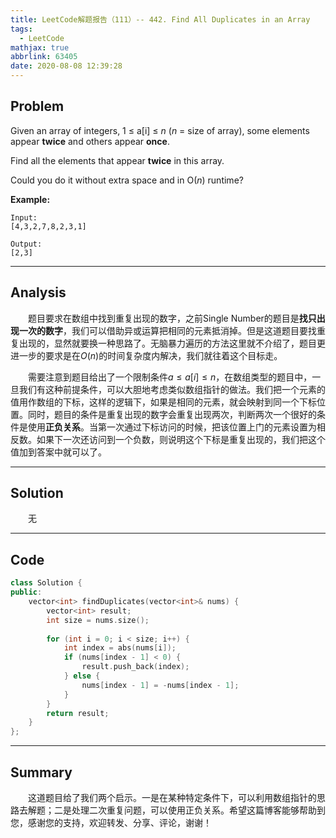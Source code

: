 ```yaml
---
title: LeetCode解题报告（111）-- 442. Find All Duplicates in an Array
tags:
  - LeetCode
mathjax: true
abbrlink: 63405
date: 2020-08-08 12:39:28
---
```


## Problem

Given an array of integers, 1 ≤ a[i] ≤ *n* (*n* = size of array), some elements appear **twice** and others appear **once**.

Find all the elements that appear **twice** in this array.

Could you do it without extra space and in O(*n*) runtime?

<!-- more -->

**Example:**

```
Input:
[4,3,2,7,8,2,3,1]

Output:
[2,3]
```

------

## Analysis

&emsp;&emsp;题目要求在数组中找到重复出现的数字，之前Single Number的题目是**找只出现一次的数字**，我们可以借助异或运算把相同的元素抵消掉。但是这道题目要找重复出现的，显然就要换一种思路了。无脑暴力遍历的方法这里就不介绍了，题目更进一步的要求是在$O(n)$的时间复杂度内解决，我们就往着这个目标走。

&emsp;&emsp;需要注意到题目给出了一个限制条件$a \le a[i] \le n$，在数组类型的题目中，一旦我们有这种前提条件，可以大胆地考虑类似数组指针的做法。我们把一个元素的值用作数组的下标，这样的逻辑下，如果是相同的元素，就会映射到同一个下标位置。同时，题目的条件是重复出现的数字会重复出现两次，判断两次一个很好的条件是使用**正负关系**。当第一次通过下标访问的时候，把该位置上门的元素设置为相反数。如果下一次还访问到一个负数，则说明这个下标是重复出现的，我们把这个值加到答案中就可以了。

------

## Solution

&emsp;&emsp;无

------

## Code

```c++
class Solution {
public:
    vector<int> findDuplicates(vector<int>& nums) {
        vector<int> result;
        int size = nums.size();
        
        for (int i = 0; i < size; i++) {
            int index = abs(nums[i]);
            if (nums[index - 1] < 0) {
                result.push_back(index);
            } else {
                nums[index - 1] = -nums[index - 1];
            }
        }
        return result;
    }
};
```

------

## Summary

&emsp;&emsp;这道题目给了我们两个启示。一是在某种特定条件下，可以利用数组指针的思路去解题；二是处理二次重复问题，可以使用正负关系。希望这篇博客能够帮助到您，感谢您的支持，欢迎转发、分享、评论，谢谢！
